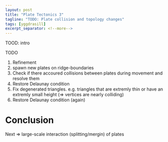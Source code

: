```yaml
---
layout: post
title: "Plate Tectonics 3"
tagline: "TODO: Plate collision and topology changes"
tags: [yggdrasill]
excerpt_separator: <!--more-->
---
```


TOOD: intro

<!--more-->

TODO

1. Refinement
3. spawn new plates on ridge-boundaries
7. Check if there accoured collisions between plates during movement and resolve them
8. Restore Delaunay condition
9. Fix degenerated triangles. e.g. triangles that are extremly thin or have an extremly small height (=> vertices are nearly colliding)
10. Restore Delaunay condition (again)


# Conclusion
Next => large-scale interaction (splitting/mergin) of plates
